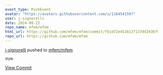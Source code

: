 ```yaml
---
event_type: PushEvent
avatar: "https://avatars.githubusercontent.com/u/116454159?"
user: j-signorelli
date: 2024-08-22
repo_name: mfem/mfem
html_url: https://github.com/mfem/mfem/commit/fb1d72e453b137137dd2930709a44a1f0130b1cc
repo_url: https://github.com/mfem/mfem
---
```


<a href='https://github.com/j-signorelli' target='_blank'>j-signorelli</a> pushed to <a href='https://github.com/mfem/mfem' target='_blank'>mfem/mfem</a>

<small>style</small>

<a href='https://github.com/mfem/mfem/commit/fb1d72e453b137137dd2930709a44a1f0130b1cc' target='_blank'>View Commit</a>